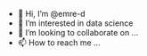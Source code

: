 - 👋 Hi, I’m @emre-d
- 👀 I’m interested in data science
- 💞️ I’m looking to collaborate on ...
- 📫 How to reach me ...

<!---
emre-d/emre-d is a ✨ special ✨ repository because its `README.md` (this file) appears on your GitHub profile.
You can click the Preview link to take a look at your changes.
--->
